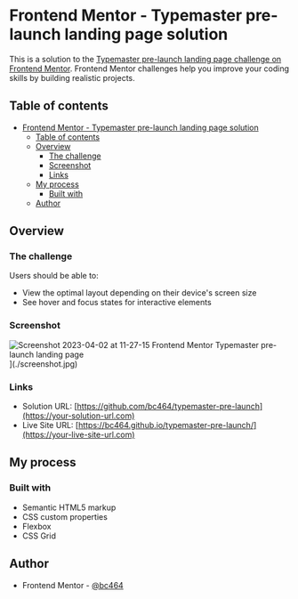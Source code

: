 # Frontend Mentor - Typemaster pre-launch landing page solution

This is a solution to the [Typemaster pre-launch landing page challenge on Frontend Mentor](). Frontend Mentor challenges help you improve your coding skills by building realistic projects.

## Table of contents

- [Frontend Mentor - Typemaster pre-launch landing page solution](#frontend-mentor---typemaster-pre-launch-landing-page-solution)
  - [Table of contents](#table-of-contents)
  - [Overview](#overview)
    - [The challenge](#the-challenge)
    - [Screenshot](#screenshot)
    - [Links](#links)
  - [My process](#my-process)
    - [Built with](#built-with)
  - [Author](#author)
 
## Overview

### The challenge

Users should be able to:

- View the optimal layout depending on their device's screen size
- See hover and focus states for interactive elements

### Screenshot

![Screenshot 2023-04-02 at 11-27-15 Frontend Mentor Typemaster pre-launch landing page](https://user-images.githubusercontent.com/82536545/229344620-ed21c107-6732-4456-be1d-fa5f46d6df12.png)
](./screenshot.jpg)

### Links

- Solution URL: [https://github.com/bc464/typemaster-pre-launch](https://your-solution-url.com)
- Live Site URL: [https://bc464.github.io/typemaster-pre-launch/](https://your-live-site-url.com)

## My process

### Built with

- Semantic HTML5 markup
- CSS custom properties
- Flexbox
- CSS Grid

## Author

- Frontend Mentor - [@bc464](https://www.frontendmentor.io/profile/yourusername)
